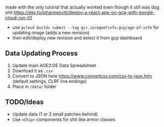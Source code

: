 made with the only tutorial that actually worked even though it still was dog shit https://dev.to/johannesvitt/deploy-a-react-app-on-gcp-with-google-cloud-run-il3

- use `gcloud builds submit --tag gcr.io/ageofinfo-gcp/age-of-info` for updating image (adds a new revision)
- then edit/deploy new revision and select it from gcp dashboard

## Data Updating Process

1. Update main AOE2:DE Data Spreadsheet
2. Download it as `.csv`
3. Convert to JSON here https://www.convertcsv.com/csv-to-json.htm (default settings, CLRF line endings)
4. Place in `/data/` folder

## TODO/Ideas

- Update data (1 or 2 small patches behind)
- Use `<Chip>` components for shit like armor classes
